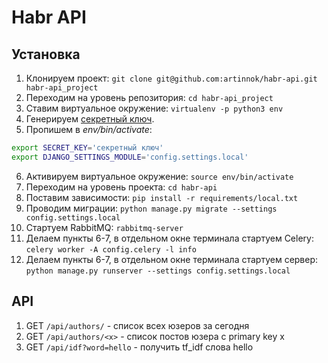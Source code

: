 # Habr API

## Установка

1. Клонируем проект: `git clone git@github.com:artinnok/habr-api.git habr-api_project`
2. Переходим на уровень репозитория: `cd habr-api_project`
3. Ставим виртуальное окружение: `virtualenv -p python3 env`
4. Генерируем [секретный ключ](http://www.miniwebtool.com/django-secret-key-generator/).
5. Пропишем в *env/bin/activate*:
```bash
export SECRET_KEY='секретный ключ'
export DJANGO_SETTINGS_MODULE='config.settings.local'
```
6. Активируем виртуальное окружение: `source env/bin/activate`
7. Переходим на уровень проекта: `cd habr-api`
8. Поставим зависимости: `pip install -r requirements/local.txt`
9. Проводим миграции: `python manage.py migrate --settings config.settings.local`
10. Стартуем RabbitMQ: `rabbitmq-server`
11. Делаем пункты 6-7, в отдельном окне терминала стартуем Celery: `celery worker -A config.celery -l info`
12. Делаем пункты 6-7, в отдельном окне терминала стартуем сервер: `python manage.py runserver --settings config.settings.local`

## API
1. GET `/api/authors/` - список всех юзеров за сегодня
2. GET `/api/authors/<x>` - список постов юзера с primary key x
3. GET `/api/idf?word=hello` - получить tf_idf слова hello
